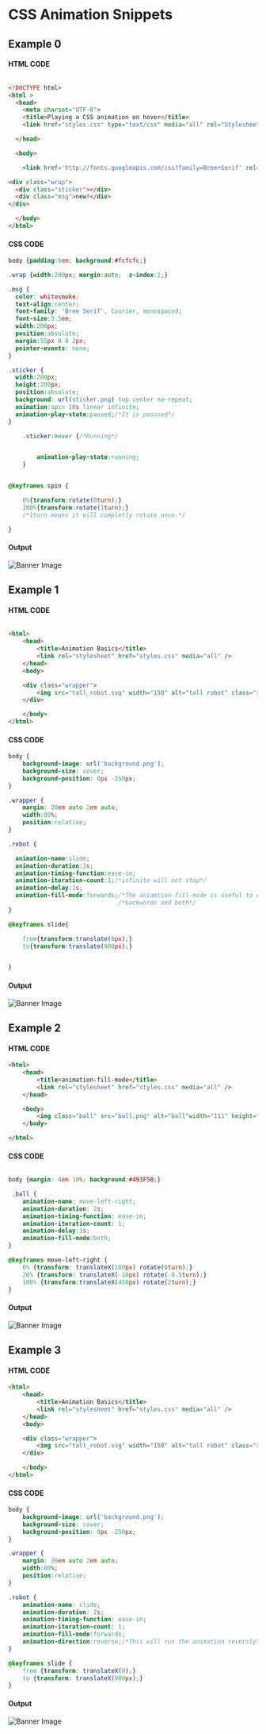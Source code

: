 # CSS Animation Snippets

## Example 0

####  HTML CODE

```html

<!DOCTYPE html>
<html >
  <head>
    <meta charset="UTF-8">
    <title>Playing a CSS animation on hover</title>
    <link href="styles.css" type="text/css" media="all" rel="Stylesheet"/>

  </head>

  <body>

    <link href='http://fonts.googleapis.com/css?family=Bree+Serif' rel='stylesheet' type='text/css'>

<div class="wrap">
  <div class="sticker"></div>
  <div class="msg">new!</div>
</div>

  </body>
</html>

```

####  CSS CODE

```css
body {padding:6em; background:#fcfcfc;}

.wrap {width:200px; margin:auto;  z-index:1;}

.msg {
  color: whitesmoke;
  text-align:center;
  font-family: 'Bree Serif', Courier, monospaced;
  font-size:3.5em;
  width:200px;
  position:absolute;
  margin:55px 0 0 2px;
  pointer-events: none;
}

.sticker {
  width:200px;
  height:200px;
  position:absolute;
  background: url(sticker.png) top center no-repeat;
  animation:spin 10s linear infinite;
  animation-play-state:paused;/*It is pasused*/
}

    .sticker:hover {/*Running*/


        animation-play-state:running;
    }


@keyframes spin {

    0%{transform:rotate(0turn);}
    100%{transform:rotate(1turn);}
    /*1turn means it will completly rotate once.*/

}

```

#### Output

![Banner Image](github-readme-contents/example-0-output.gif)

## Example 1

####  HTML CODE

```html

<html>
	<head>
		<title>Animation Basics</title>		
		<link rel="stylesheet" href="styles.css" media="all" />
	</head>
	<body>

	<div class="wrapper">
		<img src="tall_robot.svg" width="150" alt="tall robot" class="robot" />
	</div>

	</body>
</html>

```

####  CSS CODE

```css
body {
	background-image: url('background.png');
	background-size: cover;
	background-position: 0px -250px;
}

.wrapper {
	margin: 20em auto 2em auto;
	width:80%;
	position:relative;
}

.robot {

  animation-name:slide;
  animation-duration:3s;
  animation-timing-function:ease-in;
  animation-iteration-count:1;/*infinite will not stop*/
  animation-delay:1s;
  animation-fill-mode:forwards;/*The aniamtion-fill-mode is useful to decide how to finish the animation*/
                               /*backwords and both*/
}

@keyframes slide{

	from{transform:translate(0px);}
	to{transform:translate(900px);}


}

```

#### Output

![Banner Image](github-readme-contents/example-1-output.gif)

## Example 2

####  HTML CODE

```html
<html>
	<head>
		<title>animation-fill-mode</title>
		<link rel="stylesheet" href="styles.css" media="all" />
	</head>

	<body>		
		<img class="ball" src="ball.png" alt="ball"width="111" height="111" />
	</body>

</html>
```

####  CSS CODE

```css

body {margin: 4em 10%; background:#493F5B;}

 .ball {
	animation-name: move-left-right;
	animation-duration: 2s;
	animation-timing-function: ease-in;
	animation-iteration-count: 1;
 	animation-delay:1s;
    animation-fill-mode:both;
}

@keyframes move-left-right {
	0% {transform: translateX(100px) rotate(0turn);}
	20% {transform: translateX(-10px) rotate(-0.5turn);}
	100% {transform:translateX(450px) rotate(2turn);}			
}
```

#### Output

![Banner Image](github-readme-contents/example-2-output.gif)


## Example 3

####  HTML CODE

```html
<html>
	<head>
		<title>Animation Basics</title>		
		<link rel="stylesheet" href="styles.css" media="all" />
	</head>
	<body>

	<div class="wrapper">
		<img src="tall_robot.svg" width="150" alt="tall robot" class="robot" />
	</div>

	</body>
</html>

```

####  CSS CODE

```css
body {
	background-image: url('background.png');
	background-size: cover;
	background-position: 0px -250px;
}

.wrapper {
	margin: 20em auto 2em auto;
	width:80%;
	position:relative;
}

.robot {
	animation-name: slide;
	animation-duration: 2s;
	animation-timing-function: ease-in;
	animation-iteration-count: 1;
	animation-fill-mode:forwards;
    animation-direction:reverse;/*This will run the animation reversly*/
}

@keyframes slide {
	from {transform: translateX(0);}
	to {transform: translateX(900px);}
}
```

#### Output

![Banner Image](github-readme-contents/example-3-output.gif)
